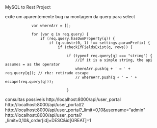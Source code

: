 MySQL to Rest Project

exite um aparentemente bug na montagem da query para select

                var whereArr = [];

                for (var q in req.query) {
                    if (req.query.hasOwnProperty(q)) {
                        if (q.substr(0, 1) !== settings.paramPrefix) {
                            if (checkIfFieldsExist(q, rows)) {

                                if (typeof req.query[q] === "string") {
                                    //If it is a simple string, the api assumes = as the operator
                                    whereArr.push(q + ' = ' + req.query[q]); // rbz: retirado escape
                                    // whereArr.push(q + ' = ' + escape(req.query[q]));

                                }


consultas possiveis
http://localhost:8000/api/user_portal
http://localhost:8000/api/user_portal/2
http://localhost:8000/api/user_portal?_limit=0,10&username="admin"
http://localhost:8000/api/user_portal?_limit=0,10&_order[id]=DESC&id[GREAT]=1

